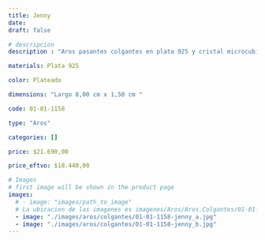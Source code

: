 ```yaml
---
title: Jenny
date: 
draft: false

# descripcion
description : "Aros pasantes colgantes en plata 925 y cristal microcubic. Línea premium."

materials: Plata 925

color: Plateado

dimensions: "Largo 8,00 cm x 1,50 cm "

code: 01-01-1158

type: "Aros"

categories: []

price: $21.690,00

price_eftvo: $18.440,00

# Images
# first image will be shown in the product page
images:
  # - image: "images/path_to_image"
  # La ubicacion de las imagenes es imagenes/Aros/Aros.Colgantes/01-01-1158-jenny
  - image: "./images/aros/colgantes/01-01-1158-jenny_a.jpg"
  - image: "./images/aros/colgantes/01-01-1158-jenny_b.jpg"
---
```

